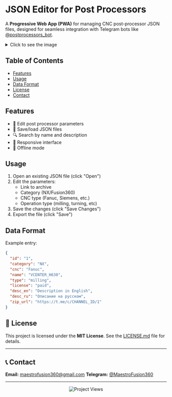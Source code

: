 # JSON Editor for Post Processors

A **Progressive Web App (PWA)** for managing CNC post-processor JSON files, designed for seamless integration with Telegram bots like [@postprocessors_bot](https://t.me/postprocessors_bot).

<!-- markdownlint-disable MD033 -->
<details>
  <summary>Click to see the image</summary>
  <h1 align="center">
    <img src="assets/editor.png" alt="JSON Editor Screenshot"/>
    <img src="assets/editor_dark.png" alt="JSON Editor Screenshot"/>
  </h1>
</details>

## Table of Contents

- [Features](#features)
- [Usage](#usage)
- [Data Format](#data-format)
- [License](#-license)
- [Contact](#-contact)

## Features

- 📝 Edit post processor parameters
- 💾 Save/load JSON files
- 🔍 Search by name and description
- 📱 Responsive interface
- 📴 Offline mode

## Usage

1. Open an existing JSON file (click "Open")
2. Edit the parameters:
   - Link to archive
   - Category (NX/Fusion360)
   - CNC type (Fanuc, Siemens, etc.)
   - Operation type (milling, turning, etc)
3. Save the changes (click "Save Changes")
4. Export the file (click "Save")

## Data Format

Example entry:

```json
{
  "id": "1",
  "category": "NX",
  "cnc": "Fanuc",
  "name": "VCENTER_H630",
  "type": "milling",
  "license": "paid",
  "desc_en": "Description in English",
  "desc_ru": "Описание на русском",
  "zip_url": "https://t.me/c/CHANNEL_ID/1"
}
```

## 📄 License

This project is licensed under the **MIT License**.
See the [LICENSE.md](LICENSE.md) file for details.

---

## 📞 Contact

**Email:** [maestrofusion360@gmail.com](mailto:maestrofusion360@gmail.com)
**Telegram:** [@MaestroFusion360](https://t.me/MaestroFusion360)

---

<p align="center">
  <img src="https://komarev.com/ghpvc/?username=MaestroFusion360-editorjson&label=Project+Views&color=blue" alt="Project Views" />
</p>
